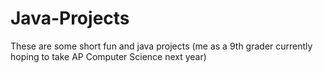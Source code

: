# Java-Projects
These are some short fun and java projects (me as a 9th grader currently hoping to take AP Computer Science next year)
